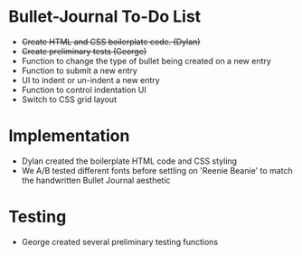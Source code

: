 # Bullet-Journal To-Do List

- ~~Create HTML and CSS boilerplate code. (Dylan)~~
- ~~Create preliminary tests (George)~~
- Function to change the type of bullet being created on a new entry
- Function to submit a new entry
- UI to indent or un-indent a new entry
- Function to control indentation UI
- Switch to CSS grid layout

# Implementation

- Dylan created the boilerplate HTML code and CSS styling
- We A/B tested different fonts before settling on 'Reenie Beanie' to match the handwritten Bullet Journal aesthetic

# Testing

- George created several preliminary testing functions
